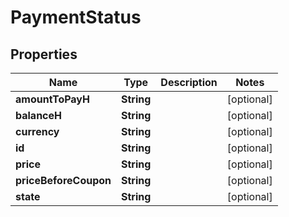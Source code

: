 

# PaymentStatus


## Properties

Name | Type | Description | Notes
------------ | ------------- | ------------- | -------------
**amountToPayH** | **String** |  |  [optional]
**balanceH** | **String** |  |  [optional]
**currency** | **String** |  |  [optional]
**id** | **String** |  |  [optional]
**price** | **String** |  |  [optional]
**priceBeforeCoupon** | **String** |  |  [optional]
**state** | **String** |  |  [optional]



